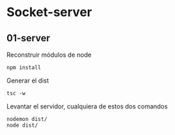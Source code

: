# Socket-server

## 01-server

Reconstruir módulos de node
```
npm install
```

Generar el dist
```
tsc -w
```

Levantar el servidor, cualquiera de estos dos comandos
```
nodemon dist/
node dist/
```